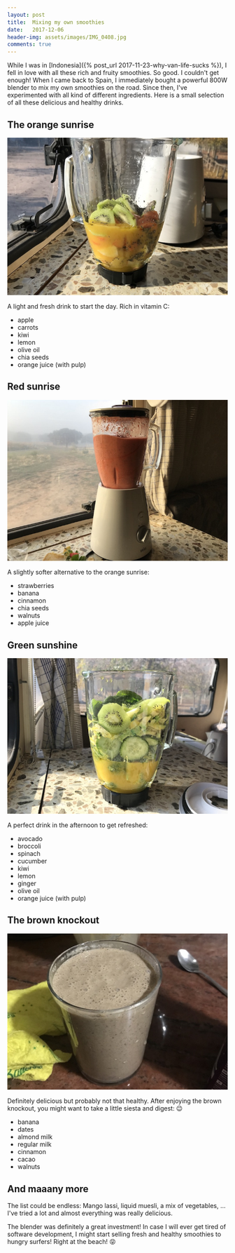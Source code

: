 ```yaml
---
layout: post
title:  Mixing my own smoothies
date:   2017-12-06
header-img: assets/images/IMG_0408.jpg
comments: true
---
```


While I was in [Indonesia]({% post_url 2017-11-23-why-van-life-sucks %}), I fell in love with all these rich and fruity smoothies. So good. I couldn't get enough! When I came back to Spain, I immediately bought a powerful 800W blender to mix my own smoothies on the road. Since then, I've experimented with all kind of different ingredients. Here is a small selection of all these delicious and healthy drinks.

## The orange sunrise

![Orange smoothie](/assets/images/IMG_0407.jpg)

A light and fresh drink to start the day. Rich in vitamin C:

- apple
- carrots
- kiwi
- lemon
- olive oil
- chia seeds
- orange juice (with pulp)

## Red sunrise

![Red smoothie](/assets/images/IMG_0388.jpg)

A slightly softer alternative to the orange sunrise:

- strawberries
- banana
- cinnamon
- chia seeds
- walnuts
- apple juice

## Green sunshine

![Green smoothie](/assets/images/IMG_0408.jpg)

A perfect drink in the afternoon to get refreshed:

- avocado
- broccoli
- spinach
- cucumber
- kiwi
- lemon
- ginger
- olive oil
- orange juice (with pulp)

## The brown knockout

![Green smoothie](/assets/images/IMG_0298.jpg)

Definitely delicious but probably not that healthy. After enjoying the brown knockout, you might want to take a little siesta and digest: :wink:

- banana
- dates
- almond milk
- regular milk
- cinnamon
- cacao
- walnuts

## And maaany more

The list could be endless: Mango lassi, liquid muesli, a mix of vegetables, ... I've tried a lot and almost everything was really delicious.

The blender was definitely a great investment! In case I will ever get tired of software development, I might start selling fresh and healthy smoothies to hungry surfers! Right at the beach! :stuck_out_tongue_closed_eyes:
